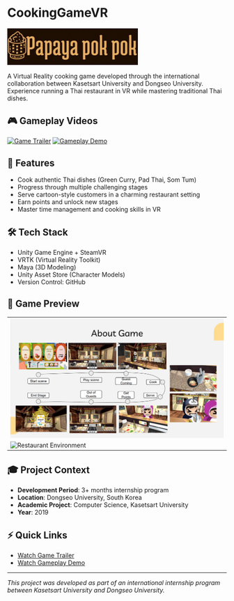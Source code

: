 # CookingGameVR

<img src="logo.png" width="300">

A Virtual Reality cooking game developed through the international collaboration between Kasetsart University and Dongseo University. Experience running a Thai restaurant in VR while mastering traditional Thai dishes.

## 🎮 Gameplay Videos
[![Game Trailer](https://img.youtube.com/vi/GLTwOGsafnc/0.jpg)](https://www.youtube.com/watch?v=GLTwOGsafnc)
[![Gameplay Demo](https://img.youtube.com/vi/tMMyDYpPr9g/0.jpg)](https://www.youtube.com/watch?v=tMMyDYpPr9g)

## 🎯 Features
- Cook authentic Thai dishes (Green Curry, Pad Thai, Som Tum)
- Progress through multiple challenging stages
- Serve cartoon-style customers in a charming restaurant setting
- Earn points and unlock new stages
- Master time management and cooking skills in VR

## 🛠️ Tech Stack
- Unity Game Engine + SteamVR
- VRTK (Virtual Reality Toolkit)
- Maya (3D Modeling)
- Unity Asset Store (Character Models)
- Version Control: GitHub

## 📸 Game Preview
<table>
  <tr>
    <td><img src="aboutgame.png" alt="Game Flow"/></td>
  </tr>
  <tr>
    <td><img src="aboutgame1.png" alt="Restaurant Environment"/></td>
  </tr>
</table>

## 🎓 Project Context
- **Development Period**: 3+ months internship program
- **Location**: Dongseo University, South Korea
- **Academic Project**: Computer Science, Kasetsart University
- **Year**: 2019

## ⚡ Quick Links
- [Watch Game Trailer](https://www.youtube.com/watch?v=GLTwOGsafnc)
- [Watch Gameplay Demo](https://www.youtube.com/watch?v=tMMyDYpPr9g)

---
*This project was developed as part of an international internship program between Kasetsart University and Dongseo University.*
